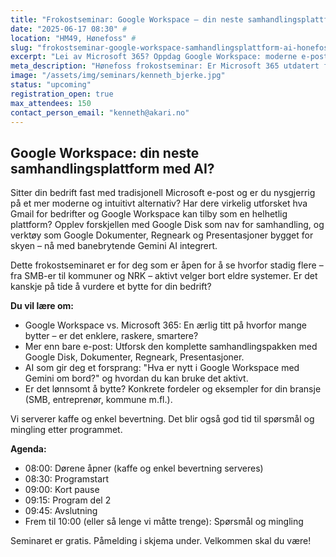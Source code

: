 ```yaml
---
title: "Frokostseminar: Google Workspace – din neste samhandlingsplattform med AI?"
date: "2025-06-17 08:30" #
location: "HM49, Hønefoss" #
slug: "frokostseminar-google-workspace-samhandlingsplattform-ai-honefoss"
excerpt: "Lei av Microsoft 365? Oppdag Google Workspace: moderne e-post (Gmail for bedrift), samhandling med Disk & Dokumenter, pluss AI. For SMB, kommuner m.fl. i Hønefoss."
meta_description: "Hønefoss frokostseminar: Er Microsoft 365 utdatert for din bedrift? Se Google Workspace for e-post, samhandling (Disk, Dokumenter) og AI."
image: "/assets/img/seminars/kenneth_bjerke.jpg"
status: "upcoming"
registration_open: true
max_attendees: 150
contact_person_email: "kenneth@akari.no"
---
```


## Google Workspace: din neste samhandlingsplattform med AI?

Sitter din bedrift fast med tradisjonell Microsoft e-post og er du nysgjerrig på et mer moderne og intuitivt alternativ? Har dere virkelig utforsket hva Gmail for bedrifter og Google Workspace kan tilby som en helhetlig plattform? Opplev forskjellen med Google Disk som nav for samhandling, og verktøy som Google Dokumenter, Regneark og Presentasjoner bygget for skyen – nå med banebrytende Gemini AI integrert.

Dette frokostseminaret er for deg som er åpen for å se hvorfor stadig flere – fra SMB-er til kommuner og NRK – aktivt velger bort eldre systemer. Er det kanskje på tide å vurdere et bytte for din bedrift?

**Du vil lære om:**

* Google Workspace vs. Microsoft 365: En ærlig titt på hvorfor mange bytter – er det enklere, raskere, smartere?
* Mer enn bare e-post: Utforsk den komplette samhandlingspakken med Google Disk, Dokumenter, Regneark, Presentasjoner.
* AI som gir deg et forsprang: "Hva er nytt i Google Workspace med Gemini om bord?" og hvordan du kan bruke det aktivt.
* Er det lønnsomt å bytte? Konkrete fordeler og eksempler for din bransje (SMB, entreprenør, kommune m.fl.).

Vi serverer kaffe og enkel bevertning. Det blir også god tid til spørsmål og mingling etter programmet.

**Agenda:**

* 08:00: Dørene åpner (kaffe og enkel bevertning serveres)
* 08:30: Programstart
* 09:00: Kort pause
* 09:15: Program del 2
* 09:45: Avslutning
* Frem til 10:00 (eller så lenge vi måtte trenge): Spørsmål og mingling

Seminaret er gratis. Påmelding i skjema under.
Velkommen skal du være!
